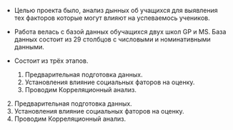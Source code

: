 
- Целью проекта было, анализ дынных об учащихся для выявления тех факторов которые могут влияют на успеваемось учеников.
- Работа велась с базой данных обучащихся двух школ GP и MS. База данных состоит из 29 столбцов с числовыми и номинативными данными.
- Состоит из трёх этапов.

  1. Предварительная подготовка данных.
  2. Установления влияние социальных фаторов на оценку.
  3. Проводим Корреляционный анализ.
2. Предварительная подготовка данных.
2. Установления влияние социальных фаторов на оценку.
4. Проводим Корреляционный анализ.
